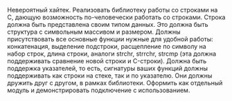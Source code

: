 Невероятный хайтек. Реализовать библиотеку работы со строками на C, дающую возможность по-человечески работать со строками. Строка должна быть представлена своим типом данных. Это должна быть структура с символьным массивом и размером. Должны присутствовать все основные функции нужные для удобной работы: конкатенация, выделение подстроки, расщепление по символу на набор строк, длина строки, аналоги strchr, strrchr, strcmp (эта должна поддерживать сравнение новой строки и C-строки). Должна быть поддержка указателей, то есть, сигнатуры ваших функций должны поддерживать как строки на стеке, так и по указателю. Они должны дружить друг с другом, в рамках библиотеки. Оформить как отдельный модуль и демонстрировать подключение с использованием.
